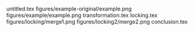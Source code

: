 untitled.tex
figures/example-original/example.png
figures/example/example.png
transformation.tex
locking.tex
figures/locking/merge1.png
figures/locking2/merge2.png
conclusion.tex
